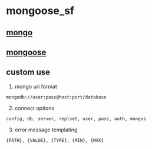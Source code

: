 # mongoose_sf  

## [mongo](https://docs.mongodb.com/manual/reference/)  

## [mongoose](http://mongoosejs.com/docs/api.html)  

## custom use  
  1. mongo uri format  
  ```
  mongodb://user:pass@host:port/database
  ```

  2. connect options  
  ```
  config, db, server, replset, user, pass, auth, mongos
  ```

  3. error message templating  
  ```
  {PATH}, {VALUE}, {TYPE}, {MIN}, {MAX}
  ```
